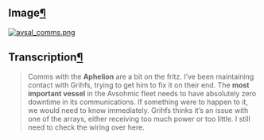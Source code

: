 ## Image[¶](https://wiki.drehmal.cyou/Story_and_Features/Holotexts/Av%27Sal_Repository/Non-Repo_Entries/avsal_comms/#image "Permanent link")

[![avsal_comms.png](https://wiki.drehmal.cyou/assets/img/lore/holotexts/avsal_comms.png)](https://wiki.drehmal.cyou/assets/img/lore/holotexts/avsal_comms.png)

## Transcription[¶](https://wiki.drehmal.cyou/Story_and_Features/Holotexts/Av%27Sal_Repository/Non-Repo_Entries/avsal_comms/#transcription "Permanent link")

> Comms with the **Aphelion** are a bit on the fritz. I’ve been maintaining contact with Grihfs, trying to get him to fix it on their end. The **most important vessel** in the Avsohmic fleet needs to have absolutely zero downtime in its communications. If something were to happen to it, we would need to know immediately. Grihfs thinks it’s an issue with one of the arrays, either receiving too much power or too little. I still need to check the wiring over here.